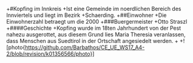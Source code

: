 +#Kopfing im Innkreis
 +Ist eine Gemeinde im noerdlichen Bereich des Innviertels und liegt im Bezirk
 +Schaerding.
 +##Einwohner
 +Die Einwohnerzahl betraegt um die 2000
 +###Buergermeister
 +Otto Straszl
 +####Geschichte
 +Kopfing wurde im 18ten Jahrhundert von der Pest nahezu ausgerottet, aus diesem Grund lies Maria Theresia veranlassen, dass Menschen aus Suedtirol in der Ortschaft angesiedelt werden.
 +
 +![photo{https://github.com/Barbathos/CE_UE_WS17_A4-2/blob/revision/k01356566/photo}]

